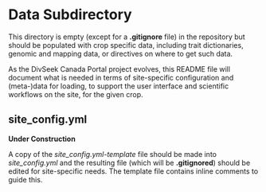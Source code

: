 # Data Subdirectory

This directory is empty (except for a **.gitignore** file) in the repository but should be populated with crop specific
data, including trait dictionaries, genomic and mapping data, or directives on where to get such data.

As the DivSeek Canada Portal project evolves, this README file will document what is needed in terms of site-specific
configuration and (meta-)data for loading, to support the user interface and scientific workflows on the site, 
for the given crop.

## site_config.yml

**Under Construction**

A copy of the _site_config.yml-template_ file should be made into _site_config.yml_ and the resulting file (which will
be **.gitignored**) should be edited for site-specific needs.  The template file contains inline comments to guide this. 

